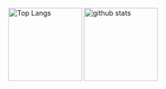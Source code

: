 <p align="left"> 
  <img alt="Top Langs" height="150px" src="https://github-readme-stats.vercel.app/api/top-langs/?username=yuzukiimai&layout=compact&show_icons=true&theme=bear" />
  <img alt="github stats" height="150px" src="https://github-readme-stats.vercel.app/api?username=yuzukiimai&theme=bear&show_icons=ture" />
</p>

<!--
**yuzukiimai/yuzukiimai** is a ✨ _special_ ✨ repository because its `README.md` (this file) appears on your GitHub profile.

Here are some ideas to get you started:

- 🔭 I’m currently working on ...
- 🌱 I’m currently learning ...
- 👯 I’m looking to collaborate on ...
- 🤔 I’m looking for help with ...
- 💬 Ask me about ...
- 📫 How to reach me: ...
- 😄 Pronouns: ...
- ⚡ Fun fact: ...
-->

